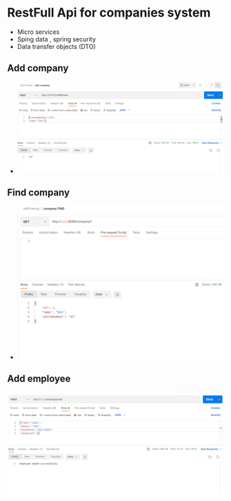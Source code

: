 # RestFull Api for companies system

-  Micro services
-  Sping data , spring security
- Data transfer objects (DTO)
## Add company
- ![FindCompany.png](img/addCompany.png)
## Find company
- ![FindCompany.png](img/FindCompany.png)
## Add employee
![addEmployee.png](img/addEmployee.png)



